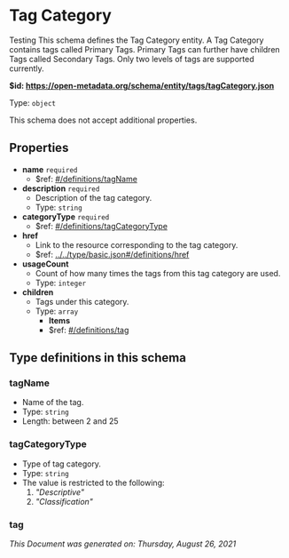# Tag Category

Testing This schema defines the Tag Category entity. A Tag Category contains tags called Primary Tags. Primary Tags can further have children Tags called Secondary Tags. Only two levels of tags are supported currently.

**$id: https://open-metadata.org/schema/entity/tags/tagCategory.json**

Type: `object`

This schema does not accept additional properties.

## Properties

* **name** `required`
  * $ref: [#/definitions/tagName](tag-category.md#tagname)
* **description** `required`
  * Description of the tag category.
  * Type: `string`
* **categoryType** `required`
  * $ref: [#/definitions/tagCategoryType](tag-category.md#tagcategorytype)
* **href**
  * Link to the resource corresponding to the tag category.
  * $ref: [../../type/basic.json#/definitions/href](../types/basic.md#href)
* **usageCount**
  * Count of how many times the tags from this tag category are used.
  * Type: `integer`
* **children**
  * Tags under this category.
  * Type: `array`
    * **Items**
    * $ref: [#/definitions/tag](tag-category.md#tag)

## Type definitions in this schema

### tagName

* Name of the tag.
* Type: `string`
* Length: between 2 and 25

### tagCategoryType

* Type of tag category.
* Type: `string`
* The value is restricted to the following:
  1. _"Descriptive"_
  2. _"Classification"_

### tag

_This Document was generated on: Thursday, August 26, 2021_
